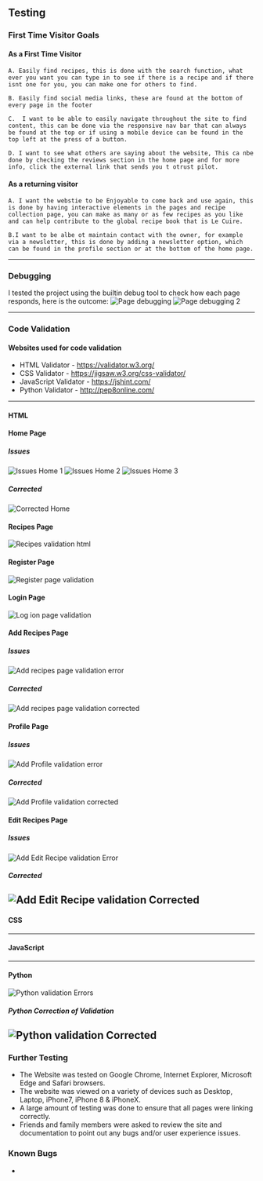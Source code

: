 ## Testing

### First Time Visitor Goals

#### As a First Time Visitor

    A. Easily find recipes, this is done with the search function, what ever you want you can type in to see if there is a recipe and if there isnt one for you, you can make one for others to find.

    B. Easily find social media links, these are found at the bottom of every page in the footer

    C.  I want to be able to easily navigate throughout the site to find content, this can be done via the responsive nav bar that can always be found at the top or if using a mobile device can be found in the top left at the press of a button.

    D. I want to see what others are saying about the website, This ca nbe done by checking the reviews section in the home page and for more info, click the external link that sends you t otrust pilot.

#### As a returning visitor

    A. I want the webstie to be Enjoyable to come back and use again, this is done by having interactive elements in the pages and recipe collection page, you can make as many or as few recipes as you like and can help contribute to the global recipe book that is Le Cuire.

    B.I want to be albe ot maintain contact with the owner, for example via a newsletter, this is done by adding a newsletter option, which can be found in the profile section or at the bottom of the home page.

------
### Debugging
I tested the project using the builtin debug tool to check how each page responds, here is the outcome:
![Page debugging](assets/img/CorrectDebug.png)
![Page debugging 2](assets/img/CorrectDebug2.png)

------
### Code Validation

#### Websites used for code validation

* HTML Validator - https://validator.w3.org/
* CSS Validator - https://jigsaw.w3.org/css-validator/
* JavaScript Validator - https://jshint.com/
* Python Validator - http://pep8online.com/

------
#### HTML

#### Home Page
##### Issues
![Issues Home 1](assets/img/homeVal1.png)
![Issues Home 2](assets/img/homeVal2.png)
![Issues Home 3](assets/img/homeVal3.png)

##### Corrected
![Corrected Home](assets/img/homeVal1.png)

#### Recipes Page
![Recipes validation html](assets/img/Recipes.png)

#### Register Page
![Register page validation](assets/img/Register.png)

#### Login Page
![Log ion page validation](assets/img/login.png)

#### Add Recipes Page
##### Issues
![Add recipes page validation error](assets/img/addrecipeError.png)

##### Corrected
![Add recipes page validation corrected](assets/img/addRecipeCorrect.png)

#### Profile Page
##### Issues
![Add Profile validation error](assets/img/ProfileError.png)

##### Corrected
![Add Profile validation corrected](assets/img/Profile.png)

#### Edit Recipes Page
##### Issues
![Add Edit Recipe validation Error](assets/img/EditError.png)

##### Corrected
![Add Edit Recipe validation Corrected](assets/img/EditRecipes.png)
------
#### CSS

------
#### JavaScript

------
#### Python
![Python validation Errors](assets/img/PythonValidation.png)

##### Python Correction of Validation
![Python validation Corrected](assets/img/PythonValidationCorrected.png)
------
### Further Testing

* The Website was tested on Google Chrome, Internet Explorer, Microsoft Edge and Safari browsers.
* The website was viewed on a variety of devices such as Desktop, Laptop, iPhone7, iPhone 8 & iPhoneX.
* A large amount of testing was done to ensure that all pages were linking correctly.
* Friends and family members were asked to review the site and documentation to point out any bugs and/or user experience issues.

### Known Bugs

* 